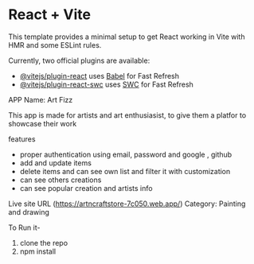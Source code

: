 # React + Vite

This template provides a minimal setup to get React working in Vite with HMR and some ESLint rules.

Currently, two official plugins are available:

- [@vitejs/plugin-react](https://github.com/vitejs/vite-plugin-react/blob/main/packages/plugin-react/README.md) uses [Babel](https://babeljs.io/) for Fast Refresh
- [@vitejs/plugin-react-swc](https://github.com/vitejs/vite-plugin-react-swc) uses [SWC](https://swc.rs/) for Fast Refresh

APP Name: Art Fizz

This app is made for artists and art enthusiasist, to give them a platfor to showcase their work

features
- proper authentication using email, password and google , github
- add and update items
- delete items and can see own list and filter it with customization
- can see others creations
- can see popular creation and artists info

Live site URL (https://artncraftstore-7c050.web.app/)
Category: Painting and drawing

To Run it-
1. clone the repo
2. npm install

